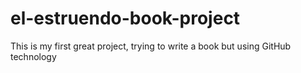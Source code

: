 # el-estruendo-book-project
This is my first great project, trying to write a book but using GitHub technology
